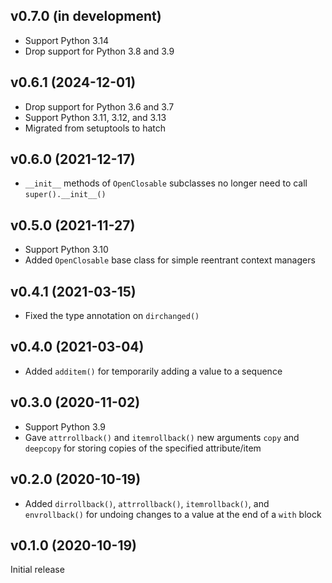 v0.7.0 (in development)
-----------------------
- Support Python 3.14
- Drop support for Python 3.8 and 3.9

v0.6.1 (2024-12-01)
-------------------
- Drop support for Python 3.6 and 3.7
- Support Python 3.11, 3.12, and 3.13
- Migrated from setuptools to hatch

v0.6.0 (2021-12-17)
-------------------
- `__init__` methods of `OpenClosable` subclasses no longer need to call
  `super().__init__()`

v0.5.0 (2021-11-27)
-------------------
- Support Python 3.10
- Added `OpenClosable` base class for simple reentrant context managers

v0.4.1 (2021-03-15)
-------------------
- Fixed the type annotation on `dirchanged()`

v0.4.0 (2021-03-04)
-------------------
- Added `additem()` for temporarily adding a value to a sequence

v0.3.0 (2020-11-02)
-------------------
- Support Python 3.9
- Gave `attrrollback()` and `itemrollback()` new arguments `copy` and
  `deepcopy` for storing copies of the specified attribute/item

v0.2.0 (2020-10-19)
-------------------
- Added `dirrollback()`, `attrrollback()`, `itemrollback()`, and
  `envrollback()` for undoing changes to a value at the end of a `with` block

v0.1.0 (2020-10-19)
-------------------
Initial release
